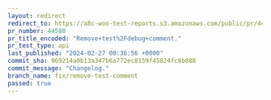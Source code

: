 ```yaml
---
layout: redirect
redirect_to: https://a8c-woo-test-reports.s3.amazonaws.com/public/pr/44588/api/index.html
pr_number: 44588
pr_title_encoded: "Remove+test%2Fdebug+comment."
pr_test_type: api
last_published: "2024-02-27 00:36:56 +0000"
commit_sha: 969214a0b13a347b6a772ec8159f45824fc8b088
commit_message: "Changelog."
branch_name: fix/remove-test-comment
passed: true
---
```

